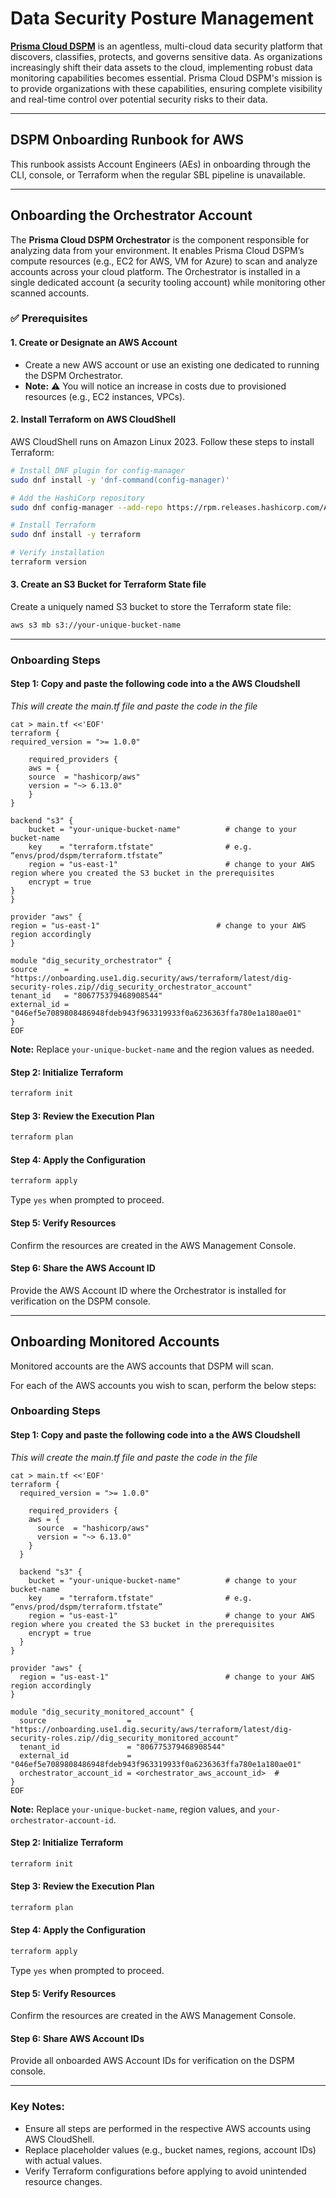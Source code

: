 # Data Security Posture Management

[**Prisma Cloud DSPM**](https://docs.prismacloud.io/en/enterprise-edition/content-collections/data-security-posture-management/data-security-posture-management) is an agentless, multi-cloud data security platform that discovers, classifies, protects, and governs sensitive data. As organizations increasingly shift their data assets to the cloud, implementing robust data monitoring capabilities becomes essential. Prisma Cloud DSPM's mission is to provide organizations with these capabilities, ensuring complete visibility and real-time control over potential security risks to their data.

---

## DSPM Onboarding Runbook for AWS

This runbook assists Account Engineers (AEs) in onboarding through the CLI, console, or Terraform when the regular SBL pipeline is unavailable.

---

## Onboarding the Orchestrator Account

The **Prisma Cloud DSPM Orchestrator** is the component responsible for analyzing data from your environment. It enables Prisma Cloud DSPM’s compute resources (e.g., EC2 for AWS, VM for Azure) to scan and analyze accounts across your cloud platform. The Orchestrator is installed in a single dedicated account (a security tooling account) while monitoring other scanned accounts.

### ✅ Prerequisites

#### 1. Create or Designate an AWS Account
   - Create a new AWS account or use an existing one dedicated to running the DSPM Orchestrator.
   - **Note:** ⚠️ You will notice an increase in costs due to provisioned resources (e.g., EC2 instances, VPCs).

#### 2. Install Terraform on AWS CloudShell
   AWS CloudShell runs on Amazon Linux 2023. Follow these steps to install Terraform:

   ```bash
   # Install DNF plugin for config-manager
   sudo dnf install -y 'dnf-command(config-manager)'

   # Add the HashiCorp repository
   sudo dnf config-manager --add-repo https://rpm.releases.hashicorp.com/AmazonLinux/hashicorp.repo

   # Install Terraform
   sudo dnf install -y terraform

   # Verify installation
   terraform version
   ```

#### 3. Create an S3 Bucket for Terraform State file
   Create a uniquely named S3 bucket to store the Terraform state file:

   ```bash
   aws s3 mb s3://your-unique-bucket-name
   ```

---

### Onboarding Steps

#### Step 1: Copy and paste the following code into a the AWS Cloudshell 

_This will create the main.tf file and paste the code in the file_
   
```
cat > main.tf <<'EOF'
terraform {
required_version = ">= 1.0.0"

    required_providers {
    aws = {
    source  = "hashicorp/aws"
    version = "~> 6.13.0"
    }
}

backend "s3" {
    bucket = "your-unique-bucket-name"          # change to your bucket-name
    key    = "terraform.tfstate"                # e.g. “envs/prod/dspm/terraform.tfstate”
    region = "us-east-1"                        # change to your AWS region where you created the S3 bucket in the prerequisites
    encrypt = true
}
}

provider "aws" {
region = "us-east-1"                          # change to your AWS region accordingly
}

module "dig_security_orchestrator" {
source      = "https://onboarding.use1.dig.security/aws/terraform/latest/dig-security-roles.zip//dig_security_orchestrator_account"
tenant_id   = "806775379468908544"
external_id = "046ef5e7089808486948fdeb943f963319933f0a6236363ffa780e1a180ae01"
}
EOF
```

   **Note:** Replace `your-unique-bucket-name` and the region values as needed.

#### Step 2: Initialize Terraform
   ```bash
   terraform init
   ```

#### Step 3: Review the Execution Plan
   ```bash
   terraform plan
   ```

#### Step 4: Apply the Configuration
   ```bash
   terraform apply
   ```
   Type `yes` when prompted to proceed.

#### Step 5: Verify Resources
   Confirm the resources are created in the AWS Management Console.

#### Step 6: Share the AWS Account ID
   Provide the AWS Account ID where the Orchestrator is installed for verification on the DSPM console.

---

## Onboarding Monitored Accounts

Monitored accounts are the AWS accounts that DSPM will scan.

For each of the AWS accounts you wish to scan, perform the below steps:

### Onboarding Steps

#### Step 1: Copy and paste the following code into a the AWS Cloudshell 

_This will create the main.tf file and paste the code in the file_

```
cat > main.tf <<'EOF'
terraform {
  required_version = ">= 1.0.0"

    required_providers {
    aws = {
      source  = "hashicorp/aws"
      version = "~> 6.13.0"
    }
  }

  backend "s3" {
    bucket = "your-unique-bucket-name"          # change to your bucket-name
    key    = "terraform.tfstate"                # e.g. “envs/prod/dspm/terraform.tfstate”
    region = "us-east-1"                        # change to your AWS region where you created the S3 bucket in the prerequisites
    encrypt = true
  }
}

provider "aws" {
  region = "us-east-1"                          # change to your AWS region accordingly
}

module "dig_security_monitored_account" {
  source                  = "https://onboarding.use1.dig.security/aws/terraform/latest/dig-security-roles.zip//dig_security_monitored_account"
  tenant_id               = "806775379468908544"
  external_id             = "046ef5e7089808486948fdeb943f963319933f0a6236363ffa780e1a180ae01"
  orchestrator_account_id = <orchestrator_aws_account_id>  #
}
EOF
```

   **Note:** Replace `your-unique-bucket-name`, region values, and `your-orchestrator-account-id`.

#### Step 2: Initialize Terraform
   ```bash
   terraform init
   ```

#### Step 3: Review the Execution Plan
   ```bash
   terraform plan
   ```

#### Step 4: Apply the Configuration
   ```bash
   terraform apply
   ```
   Type `yes` when prompted to proceed.

#### Step 5: Verify Resources
   Confirm the resources are created in the AWS Management Console.

#### Step 6: Share AWS Account IDs
   Provide all onboarded AWS Account IDs for verification on the DSPM console.

---

### Key Notes:
- Ensure all steps are performed in the respective AWS accounts using AWS CloudShell.
- Replace placeholder values (e.g., bucket names, regions, account IDs) with actual values.
- Verify Terraform configurations before applying to avoid unintended resource changes.